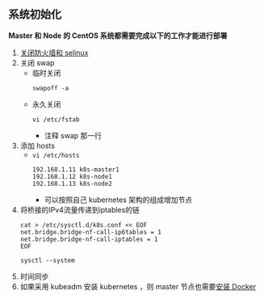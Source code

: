 ## 系统初始化
__Master 和 Node 的 CentOS 系统都需要完成以下的工作才能进行部署__
1. [关闭防火墙和 selinux](https://github.com/lcePolarBear/Linux_Basic_Note/blob/master/Linux%20%E7%B3%BB%E7%BB%9F%E5%92%8C%E5%B8%B8%E7%94%A8%E6%8C%87%E4%BB%A4/%E7%A6%81%E7%94%A8%E9%98%B2%E7%81%AB%E5%A2%99%E5%92%8C%20selinux.md)
2. 关闭 swap
    - 临时关闭
        ```
        swapoff -a
        ```
    - 永久关闭
        ```
        vi /etc/fstab
        ```
        - 注释 swap 那一行
3. 添加 hosts
    - `vi /etc/hosts`
        ```
        192.168.1.11 k8s-master1
        192.168.1.12 k8s-node1
        192.168.1.13 k8s-node2
        ```
        - 可以按照自己 kubernetes 架构的组成增加节点
4. 将桥接的IPv4流量传递到iptables的链
    ```
    cat > /etc/sysctl.d/k8s.conf << EOF
    net.bridge.bridge-nf-call-ip6tables = 1
    net.bridge.bridge-nf-call-iptables = 1
    EOF
    ```
    ```
    sysctl --system
    ```
5. 时间同步
6. 如果采用 kubeadm 安装 kubernetes ，则 master 节点也需要[安装 Docker](https://github.com/lcePolarBear/Docker_Basic_Config_Note/blob/master/Docker%20%E7%94%A8%E6%B3%95/%E9%83%A8%E7%BD%B2%E5%9C%A8%20CentOS%E4%B8%8A.md)